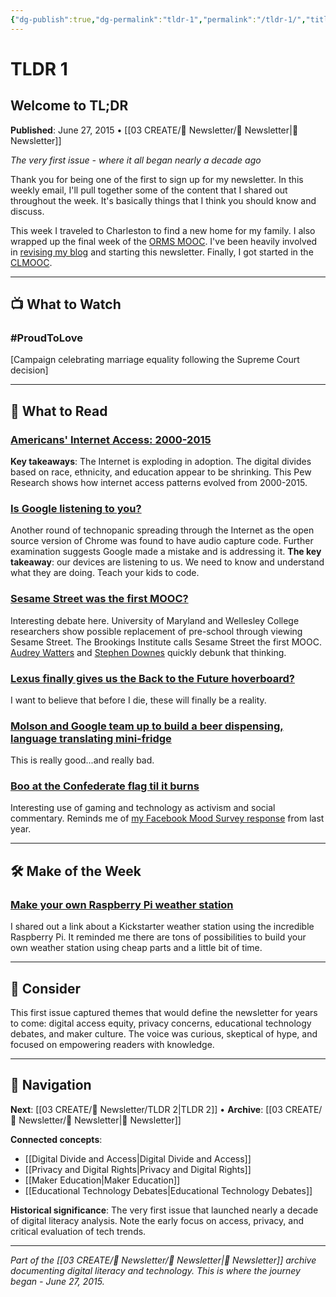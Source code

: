 ```yaml
---
{"dg-publish":true,"dg-permalink":"tldr-1","permalink":"/tldr-1/","title":"Welcome to TL;DR","tags":["internet-access","digital-divide","privacy","google-chrome","raspberry-pi","technopanic"],"created":"2015-06-27","updated":"2025-01-06"}
---
```


# TLDR 1

## Welcome to TL;DR

**Published**: June 27, 2015 • [[03 CREATE/📧 Newsletter/📧 Newsletter\|📧 Newsletter]]

*The very first issue - where it all began nearly a decade ago*

Thank you for being one of the first to sign up for my newsletter. In this weekly email, I'll pull together some of the content that I shared out throughout the week. It's basically things that I think you should know and discuss.

This week I traveled to Charleston to find a new home for my family. I also wrapped up the final week of the [ORMS MOOC](http://wiobyrne.com/join-the-orms-mooc/). I've been heavily involved in [revising my blog](http://wiobyrne.com/critique-construction-website/) and starting this newsletter. Finally, I got started in the [CLMOOC](https://plus.google.com/communities/111619469354411254407).

---

## 📺 What to Watch

### #ProudToLove
[Campaign celebrating marriage equality following the Supreme Court decision]

---

## 📖 What to Read

### [Americans' Internet Access: 2000-2015](http://www.pewinternet.org/2015/06/26/americans-internet-access-2000-2015/)

**Key takeaways**: The Internet is exploding in adoption. The digital divides based on race, ethnicity, and education appear to be shrinking. This Pew Research shows how internet access patterns evolved from 2000-2015.

### [Is Google listening to you?](http://www.psfk.com/2015/06/google-eavesdropping-tool-audio-snooping-code-privacy.html)

Another round of technopanic spreading through the Internet as the open source version of Chrome was found to have audio capture code. Further examination suggests Google made a mistake and is addressing it. **The key takeaway**: our devices are listening to us. We need to know and understand what they are doing. Teach your kids to code.

### [Sesame Street was the first MOOC?](https://www.edsurge.com/n/2015-06-09-the-original-mooc-can-sesame-street-replace-preschool)

Interesting debate here. University of Maryland and Wellesley College researchers show possible replacement of pre-school through viewing Sesame Street. The Brookings Institute calls Sesame Street the first MOOC. [Audrey Watters](http://hackeducation.com/2015/06/21/sesame-street-is-not-a-mooc-ffs/) and [Stephen Downes](http://www.downes.ca/cgi-bin/page.cgi?post=64063) quickly debunk that thinking.

### [Lexus finally gives us the Back to the Future hoverboard?](http://www.wired.com/2015/06/lexus-hoverboard-slide/)

I want to believe that before I die, these will finally be a reality.

### [Molson and Google team up to build a beer dispensing, language translating mini-fridge](http://techcrunch.com/2015/06/26/molson-and-google-built-a-beer-fridge-that-unlocks-via-voice-translation/)

This is really good...and really bad.

### [Boo at the Confederate flag til it burns](http://boingboing.net/2015/06/26/boo-at-the-confederate-flag-ti.html)

Interesting use of gaming and technology as activism and social commentary. Reminds me of [my Facebook Mood Survey response](http://wiobyrne.com/the-facepalm-social-mood-experiment/) from last year.

---

## 🛠️ Make of the Week

### [Make your own Raspberry Pi weather station](http://lifehacker.com/build-your-own-raspberry-pi-powered-weather-station-1697061082)

I shared out a link about a Kickstarter weather station using the incredible Raspberry Pi. It reminded me there are tons of possibilities to build your own weather station using cheap parts and a little bit of time.

---

## 🤔 Consider

This first issue captured themes that would define the newsletter for years to come: digital access equity, privacy concerns, educational technology debates, and maker culture. The voice was curious, skeptical of hype, and focused on empowering readers with knowledge.

---

## 🔗 Navigation

**Next**: [[03 CREATE/📧 Newsletter/TLDR 2\|TLDR 2]] • **Archive**: [[03 CREATE/📧 Newsletter/📧 Newsletter\|📧 Newsletter]]

**Connected concepts**:
- [[Digital Divide and Access\|Digital Divide and Access]]
- [[Privacy and Digital Rights\|Privacy and Digital Rights]]
- [[Maker Education\|Maker Education]]
- [[Educational Technology Debates\|Educational Technology Debates]]

**Historical significance**: The very first issue that launched nearly a decade of digital literacy analysis. Note the early focus on access, privacy, and critical evaluation of tech trends.

---

*Part of the [[03 CREATE/📧 Newsletter/📧 Newsletter\|📧 Newsletter]] archive documenting digital literacy and technology. This is where the journey began - June 27, 2015.*
